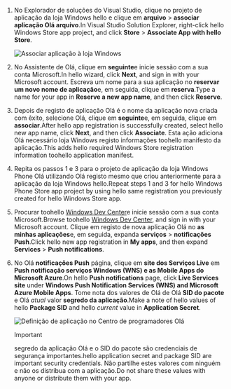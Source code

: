 
1. <span data-ttu-id="cd72f-101">No Explorador de soluções do Visual Studio, clique no projeto de aplicação da loja Windows hello e clique em **arquivo** > **associar aplicação Olá arquivo**.</span><span class="sxs-lookup"><span data-stu-id="cd72f-101">In Visual Studio Solution Explorer, right-click hello Windows Store app project, and click **Store** > **Associate App with hello Store**.</span></span>

    ![Associar aplicação à loja Windows](./media/app-service-mobile-register-wns/notification-hub-associate-win8-app.png)
2. <span data-ttu-id="cd72f-103">No Assistente de Olá, clique em **seguinte**e inicie sessão com a sua conta Microsoft.</span><span class="sxs-lookup"><span data-stu-id="cd72f-103">In hello wizard, click **Next**, and sign in with your Microsoft account.</span></span> <span data-ttu-id="cd72f-104">Escreva um nome para a sua aplicação no **reservar um novo nome de aplicação**e, em seguida, clique em **reserva**.</span><span class="sxs-lookup"><span data-stu-id="cd72f-104">Type a name for your app in **Reserve a new app name**, and then click **Reserve**.</span></span>
3. <span data-ttu-id="cd72f-105">Depois de registo de aplicação Olá é o nome da aplicação nova criada com êxito, selecione Olá, clique em **seguinte**e, em seguida, clique em **associar**.</span><span class="sxs-lookup"><span data-stu-id="cd72f-105">After hello app registration is successfully created, select hello new app name, click **Next**, and then click **Associate**.</span></span> <span data-ttu-id="cd72f-106">Esta ação adiciona Olá necessário loja Windows registo informações toohello manifesto da aplicação.</span><span class="sxs-lookup"><span data-stu-id="cd72f-106">This adds hello required Windows Store registration information toohello application manifest.</span></span>
4. <span data-ttu-id="cd72f-107">Repita os passos 1 e 3 para o projeto de aplicação da loja Windows Phone Olá utilizando Olá registo mesmo que criou anteriormente para a aplicação da loja Windows hello.</span><span class="sxs-lookup"><span data-stu-id="cd72f-107">Repeat steps 1 and 3 for hello Windows Phone Store app project by using hello same registration you previously created for hello Windows Store app.</span></span>  
5. <span data-ttu-id="cd72f-108">Procurar toohello [Windows Dev Center](https://dev.windows.com/en-us/overview)e inicie sessão com a sua conta Microsoft.</span><span class="sxs-lookup"><span data-stu-id="cd72f-108">Browse toohello [Windows Dev Center](https://dev.windows.com/en-us/overview), and sign in with your Microsoft account.</span></span> <span data-ttu-id="cd72f-109">Clique em registo de nova aplicação Olá no **as minhas aplicações**e, em seguida, expanda **serviços** > **notificações Push**.</span><span class="sxs-lookup"><span data-stu-id="cd72f-109">Click hello new app registration in **My apps**, and then expand **Services** > **Push notifications**.</span></span>
6. <span data-ttu-id="cd72f-110">No Olá **notificações Push** página, clique em **site dos Serviços Live** em **Push notificação serviços Windows (WNS) e as Mobile Apps do Microsoft Azure**.</span><span class="sxs-lookup"><span data-stu-id="cd72f-110">On hello **Push notifications** page, click **Live Services site** under **Windows Push Notification Services (WNS) and Microsoft Azure Mobile Apps**.</span></span> <span data-ttu-id="cd72f-111">Tome nota dos valores de Olá de Olá **SID do pacote** e Olá *atual* valor **segredo da aplicação**.</span><span class="sxs-lookup"><span data-stu-id="cd72f-111">Make a note of hello values of hello **Package SID** and hello *current*  value in **Application Secret**.</span></span> 

    ![Definição de aplicação no Centro de programadores Olá](./media/app-service-mobile-register-wns/mobile-services-win8-app-push-auth.png)

   > [!IMPORTANT]
   > <span data-ttu-id="cd72f-113">segredo da aplicação Olá e o SID do pacote são credenciais de segurança importantes.</span><span class="sxs-lookup"><span data-stu-id="cd72f-113">hello application secret and package SID are important security credentials.</span></span> <span data-ttu-id="cd72f-114">Não partilhe estes valores com ninguém e não os distribua com a aplicação.</span><span class="sxs-lookup"><span data-stu-id="cd72f-114">Do not share these values with anyone or distribute them with your app.</span></span>
   >
   >
